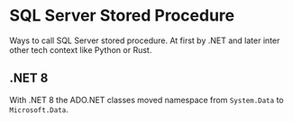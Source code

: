 # SQL Server Stored Procedure

Ways to call SQL Server stored procedure. At first by .NET and later inter other tech context like Python or Rust.

## .NET 8

With .NET 8 the ADO.NET classes moved namespace from `System.Data` to `Microsoft.Data`. 
